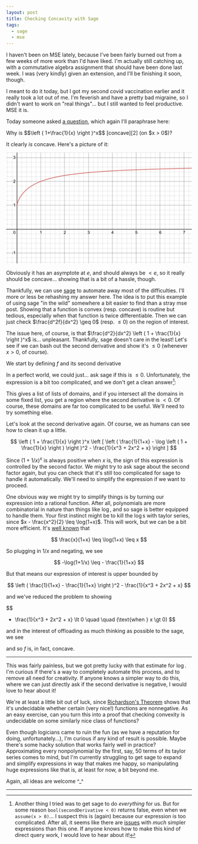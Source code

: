 ```yaml
---
layout: post
title: Checking Concavity with Sage
tags:
  - sage
  - mse
---
```


I haven't been on MSE lately, because I've been fairly burned out from a 
few weeks of more work than I'd have liked. I'm actually still catching up,
with a commutative algebra assignment that should have been done last week.
I was (very kindly) given an extension, and I'll be finishing it soon, though.

I meant to do it today, but I got my second covid vaccination earlier and it
really took a lot out of me. I'm feverish and have a pretty bad migraine, so
I didn't want to  work on "real things"... but I still wanted to feel productive.
MSE it is.

Today someone asked [a question][1], which again I'll paraphrase here:

<div class=boxed markdown=1>
  Why is $$\left ( 1+\frac{1}{x} \right )^x$$ [concave][2] (on $x > 0$)?
</div>

It clearly _is_ concave. Here's a picture of it:

<img src="/assets/images/sage-concave/desmos.png">

Obviously it has an asymptote at $e$, and should always be $\lt e$, so 
it really should be concave... showing that is a bit of a hassle, though.

Thankfully, we can use [sage][3] to automate away most of the difficulties. I'll
more or less be rehashing my answer here. The idea is to put this example of
using sage "in the wild" somewhere a bit easier to find than a stray mse post.
Showing that a function is convex (resp. concave) is routine but tedious, 
especially when that function is twice differentiable. Then we can just check
$\frac{d^2f}{dx^2} \geq 0$ (resp. $\leq 0$) on the region of interest.

The issue here, of course, is that 
$\frac{d^2}{dx^2} \left ( 1 + \frac{1}{x} \right )^x$ is... unpleasant. 
Thankfully, sage doesn't care in the least! Let's see if we can bash out
the second derivative and show it's $\leq 0$ (whenever $x > 0$, of course).

We start by defining $f$ and its second derivative

<div class="linked_auto">
<script type="text/x-sage">
f(x) = (1+1/x)^x
secondDerivative = diff(f,x,2)
show(secondDerivative)
</script>
</div>

In a perfect world, we could just... ask sage if this is $\leq 0$. 
Unfortunately, the expression is a bit too complicated, and we don't get
a clean answer[^1]:

<div class="linked_auto">
<script type="text/x-sage">
solve(secondDerivative < 0, x)
</script>
</div>

This gives a list of lists of domains, and if you intersect all the domains
in some fixed list, you get a region where the second derivative is $\lt 0$.
Of course, these domains are far too complicated to be useful. We'll need to
try something else.

Let's look at the second derivative again. 
Of course, we as humans can see how to clean it up a little.

$$
\left ( 1 + \frac{1}{x} \right )^x 
\left [
\left ( \frac{1}{1+x} - \log \left ( 1 + \frac{1}{x} \right ) \right )^2 -
\frac{1}{x^3 + 2x^2 + x}
\right ]
$$

Since $(1 + 1/x)^x$ is always positive when $x$ is, the sign of this expression
is controlled by the second factor. We might try to ask sage about the second
factor again, but you can check that it's still too complicated for sage to
handle it automatically. We'll need to simplify the expression if we want 
to proceed.

One obvious way we might try to simplify things is by turning our expression
into a rational function. After all, polynomials are more combinatorial 
in nature than things like $\log$, and so sage is better equipped to handle
them. Your first instinct might be to kill the $\log$s with taylor series, 
since $x - \frac{x^2}{2} \leq \log(1+x)$. This will work, but we can be a bit
more efficient. It's [well known][5] that 

$$
\frac{x}{1+x} \leq \log(1+x) \leq x
$$

So plugging in $1/x$ and negating, we see

$$
-\log(1+1/x) \leq - \frac{1}{1+x}
$$

But that means our expression of interest is upper bounded by

$$
\left ( \frac{1}{1+x} - \frac{1}{1+x} \right )^2 - \frac{1}{x^3 + 2x^2 + x}
$$

and we've reduced the problem to showing 

$$
- \frac{1}{x^3 + 2x^2 + x} \lt 0 \quad \quad (\text{when } x \gt 0)
$$

and in the interest of offloading as much thinking as possible to the sage,
we see

<div class="linked_auto">
<script type="text/x-sage">
assume(x > 0)
bool(-1/(x^3 + 2*x^2 + x) < 0)
</script>
</div>

and so $f$ is, in fact, concave.

---

This was fairly painless, but we got pretty lucky with that estimate for 
$\log$. I'm curious if there's a way to completely automate this process,
and to remove all need for creativity. If anyone knows a simpler way to do
this, where we can just directly ask if the second derivative is negative,
I would love to hear about it!

We're at least a little bit out of luck, since [Richardson's Theorem][7]
shows that it's undecidable whether certain (very nice!) functions are 
nonnegative. As an easy exercise, can you turn this into a proof that
checking convexity is undecidable on some similarly nice class of functions?

Even though logicians came to ruin the fun 
(as we have a reputation for doing, unfortunately...), 
I'm curious if any kind of result is possible. Maybe there's some
hacky solution that works fairly well in practice?
Approximating every nonpolynomial by the first, say, 50 terms of its
taylor series comes to mind, but I'm currently struggling to get sage
to expand and simplify expressions in way that makes me happy, so 
manipulating huge expressions like that is, at least for now, a bit beyond me.

Again, all ideas are welcome ^_^

---

[^1]:
    Another thing I tried was to get sage to do _everything_ for us. But for
    some reason `bool(secondDerivative < 0)` returns false, even when we
    `assume(x > 0)`... I suspect this is (again) because our expression is too
    complicated. After all, it seems like there are [issues][4] with _much_ 
    simpler expressions than this one. If anyone knows how to make this kind
    of direct query work, I would love to hear about it!


[1]: https://math.stackexchange.com/q/4055724/655547
[2]: https://en.wikipedia.org/wiki/Concave_function
[3]: https://sagemath.org
[4]: https://ask.sagemath.org/question/42825/assumptions-and-inequalities/
[5]: https://math.stackexchange.com/q/324345/655547
[6]: http://web.mit.edu/~a_a_a/Public/Publications/convexity_nphard.pdf
[7]: https://en.wikipedia.org/wiki/Richardson%27s_theorem

